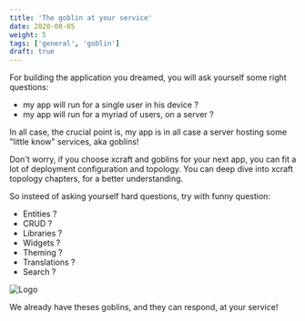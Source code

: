 ```yaml
---
title: 'The goblin at your service'
date: 2020-08-05
weight: 5
tags: ['general', 'goblin']
draft: true
---
```


For building the application you dreamed, you will ask yourself some right
questions:

- my app will run for a single user in his device ?
- my app will run for a myriad of users, on a server ?

In all case, the crucial point is, my app is in all case a server hosting some
"little know" services, aka goblins!

Don't worry, if you choose xcraft and goblins for your next app, you can fit a
lot of deployment configuration and topology. You can deep dive into xcraft
topology chapters, for a better understanding.

So insteed of asking yourself hard questions, try with funny question:

- Entities ?
- CRUD ?
- Libraries ?
- Widgets ?
- Theming ?
- Translations ?
- Search ?

![Logo](/img/goblin-crafty.svg?width=600px)

We already have theses goblins, and they can respond, at your service!
